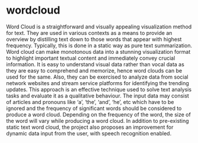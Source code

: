 # wordcloud
Word Cloud is a straightforward and visually appealing visualization method for text.
They are used in various contexts as a means to provide an overview by distilling text down to
those words that appear with highest frequency. Typically, this is done in a static way as pure
text summarization. Word cloud can make monotonous data into a stunning visualization format
to highlight important textual content and immediately convey crucial information. It is easy to
understand visual data rather than vocal data as they are easy to comprehend and memorize,
hence word clouds can be used for the same. Also, they can be exercised to analyze data from
social network websites and stream service platforms for identifying the trending updates. This
approach is an effective technique used to solve text analysis tasks and evaluate it as a qualitative
behaviour.
The input data may consist of articles and pronouns like ‘a’, ‘the’, ‘and’, ‘he’, etc which
have to be ignored and the frequency of significant words should be considered to produce a
word cloud. Depending on the frequency of the word, the size of the word will vary while
producing a word cloud. In addition to pre-existing static text word cloud, the project also
proposes an improvement for dynamic data input from the user, with speech recognition enabled.
